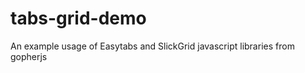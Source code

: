 tabs-grid-demo
==============

An example usage of Easytabs and SlickGrid javascript libraries from gopherjs
